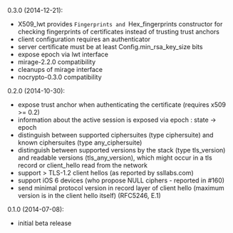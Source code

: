 0.3.0 (2014-12-21):
* X509_lwt provides `Fingerprints and `Hex_fingerprints constructor for checking fingerprints of certificates instead of trusting trust anchors
* client configuration requires an authenticator
* server certificate must be at least Config.min_rsa_key_size bits
* expose epoch via lwt interface
* mirage-2.2.0 compatibility
* cleanups of mirage interface
* nocrypto-0.3.0 compatibility

0.2.0 (2014-10-30):
* expose trust anchor when authenticating the certificate (requires x509 >= 0.2)
* information about the active session is exposed via epoch : state -> epoch
* distinguish between supported ciphersuites (type ciphersuite) and
  known ciphersuites (type any_ciphersuite)
* distinguish between supported versions by the stack (type tls_version)
  and readable versions (tls_any_version), which might occur in a tls
  record or client_hello read from the network
* support > TLS-1.2 client hellos (as reported by ssllabs.com)
* support iOS 6 devices (who propose NULL ciphers - reported in #160)
* send minimal protocol version in record layer of client hello
  (maximum version is in the client hello itself) (RFC5246, E.1)

0.1.0 (2014-07-08):
* initial beta release
